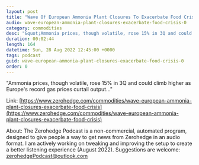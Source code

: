 ```yaml
---
layout: post
title: "Wave Of European Ammonia Plant Closures To Exacerbate Food Crisis "
audio: wave-european-ammonia-plant-closures-exacerbate-food-crisis-0
category: commodities
desc: "&quot;Ammonia prices, though volatile, rose 15% in 3Q and could climb higher as Europe's record gas prices curtail output...&quot;"
duration: 00:02:44
length: 164
datetime: Sun, 28 Aug 2022 12:45:00 +0000
tags: podcast
guid: wave-european-ammonia-plant-closures-exacerbate-food-crisis-0
order: 0
---
```

&quot;Ammonia prices, though volatile, rose 15% in 3Q and could climb higher as Europe's record gas prices curtail output...&quot;

Link: [https://www.zerohedge.com/commodities/wave-european-ammonia-plant-closures-exacerbate-food-crisis](https://www.zerohedge.com/commodities/wave-european-ammonia-plant-closures-exacerbate-food-crisis)

About: The Zerohedge Podcast is a non-commercial, automated program, designed to give people a way to get news from Zerohedge in an audio format.  I am actively working on tweaking and improving the setup to create a better listening experience (August 2022).  Suggestions are welcome: [zerohedgePodcast@outlook.com](mailto:zerohedgePodcast@outlook.com)